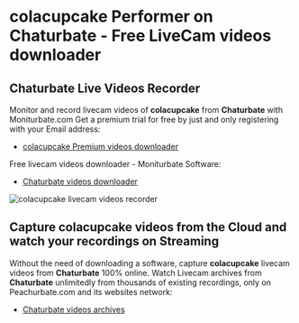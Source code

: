 # colacupcake Performer on Chaturbate - Free LiveCam videos downloader

## Chaturbate Live Videos Recorder

Monitor and record livecam videos of **colacupcake** from **Chaturbate** with Moniturbate.com
Get a premium trial for free by just and only registering with your Email address:
* [colacupcake Premium videos downloader](https://moniturbate.com/request-demo-licence-key.html)

Free livecam videos downloader - Moniturbate Software:
* [Chaturbate videos downloader](https://moniturbate.com/moniturbate-download-software.html)

![colacupcake livecam videos recorder](https://peachurnet.com/templates/moniturbate-software.png)


## Capture colacupcake videos from the Cloud and watch your recordings on Streaming

Without the need of downloading a software, capture **colacupcake** livecam videos from **Chaturbate** 100% online.
Watch Livecam archives from **Chaturbate** unlimitedly from thousands of existing recordings, only on Peachurbate.com and its websites network:
* [Chaturbate videos archives](https://peachurnet.com/)